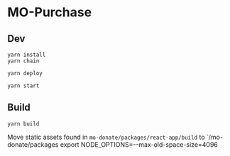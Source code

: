 # MO-Purchase


## Dev 

```
yarn install
yarn chain
```

```
yarn deploy
```

```
yarn start
```

## Build
```
yarn build
```

Move  static assets found in `mo-donate/packages/react-app/build` to `/mo-donate/packages
export NODE_OPTIONS=--max-old-space-size=4096